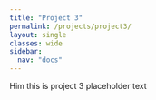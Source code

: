 ```yaml
---
title: "Project 3"
permalink: /projects/project3/
layout: single
classes: wide
sidebar:
  nav: "docs"
---
```


Him this is project 3 placeholder text